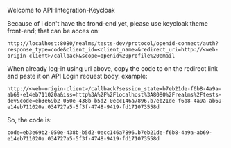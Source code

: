 Welcome to API-Integration-Keycloak

Because of i don't have the frond-end yet, please use keycloak theme front-end; that can be acces on: 
```
http://localhost:8080/realms/tests-dev/protocol/openid-connect/auth?response_type=code&client_id=<client_name>&redirect_uri=http://<web-origin-client>/callback&scope=openid%20profile%20email
```

When already log-in using url above, copy the code to on the redirect link and paste it on API Login request body.
example: 
```
http://<web-origin-client>/callback?session_state=b7eb21de-f6b8-4a9a-ab69-e14eb711020a&iss=http%3A%2F%2Flocalhost%3A8080%2Frealms%2Ftests-dev&code=eb3e69b2-050e-438b-b5d2-0ecc146a7896.b7eb21de-f6b8-4a9a-ab69-e14eb711020a.034727a5-5f3f-4748-9419-fd171073558d
```
So, the code is:
```
code=eb3e69b2-050e-438b-b5d2-0ecc146a7896.b7eb21de-f6b8-4a9a-ab69-e14eb711020a.034727a5-5f3f-4748-9419-fd171073558d
```
